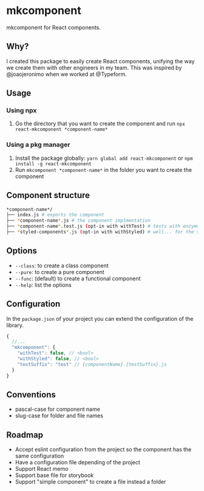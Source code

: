 # mkcomponent
mkcomponent for React components.

## Why?

I created this package to easily create React components, unifying the way we create them with other engineers in my team. This was inspired by @joaojeronimo when we worked at @Typeform.

## Usage

### Using npx
1. Go the directory that you want to create the component and run `npx react-mkcomponent *component-name*`

### Using a pkg manager
1. Install the package globally: `yarn global add react-mkcomponent` or `npm install -g react-mkcomponent`
2. Run `mkcomponent *component-name*` in the folder you want to create the component

## Component structure
``` bash
*component-name*/
├── index.js # exports the component
├── *component-name*.js # the component implmentation
├── *component-name*.test.js (opt-in with withTest) # tests with enzyme imported
├── *styled-components*.js (opt-in with withStyled) # well... for the styled components
```

## Options
- `--class`: to create a class component
- `--pure`: to create a pure component
- `--func`: (default) to create a functional component
- `--help`: list the options

## Configuration
In the `package.json` of your project you can extend the configuration of the library.

``` js
{
  //...
  "mkcomponent": {
    "withTest": false, // <bool> 
    "withStyled": false, // <bool>
    "testSuffix": "test" // {componentName}.{testSuffix}.js
  }
}
```

## Conventions
- pascal-case for component name
- slug-case for folder and file names

## Roadmap
- Accept eslint configuration from the project so the component has the same configuration
- Have a configuration file depending of the project
- Support React memo
- Support base file for storybook
- Support "simple component" to create a file instead a folder
